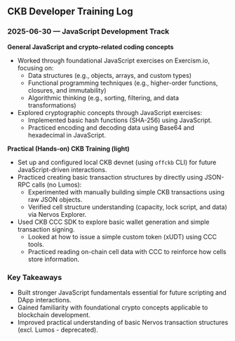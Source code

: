 ## CKB Developer Training Log

### 2025-06-30 — JavaScript Development Track

**General JavaScript and crypto-related coding concepts**
- Worked through foundational JavaScript exercises on Exercism.io, focusing on:
  - Data structures (e.g., objects, arrays, and custom types)
  - Functional programming techniques (e.g., higher-order functions, closures, and immutability)
  - Algorithmic thinking (e.g., sorting, filtering, and data transformations)
- Explored cryptographic concepts through JavaScript exercises:
  - Implemented basic hash functions (SHA-256) using JavaScript.
  - Practiced encoding and decoding data using Base64 and hexadecimal in JavaScript.

**Practical (Hands-on) CKB Training (light)**
- Set up and configured local CKB devnet (using `offckb` CLI) for future JavaScript-driven interactions.
- Practiced creating basic transaction structures by directly using JSON-RPC calls (no Lumos):
  - Experimented with manually building simple CKB transactions using raw JSON objects.
  - Verified cell structure understanding (capacity, lock script, and data) via Nervos Explorer.
- Used CKB CCC SDK to explore basic wallet generation and simple transaction signing.
  - Looked at how to issue a simple custom token (xUDT) using CCC tools.
  - Practiced reading on-chain cell data with CCC to reinforce how cells store information.

### Key Takeaways
- Built stronger JavaScript fundamentals essential for future scripting and DApp interactions.
- Gained familiarity with foundational crypto concepts applicable to blockchain development.
- Improved practical understanding of basic Nervos transaction structures (excl. Lumos - deprecated).
